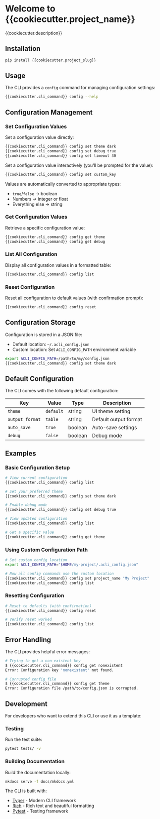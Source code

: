# Welcome to {{cookiecutter.project_name}}

{{cookiecutter.description}}

## Installation

```bash
pip install {{cookiecutter.project_slug}}
```

## Usage

The CLI provides a `config` command for managing configuration settings:

```bash
{{cookiecutter.cli_command}} config --help
```

## Configuration Management

### Set Configuration Values

Set a configuration value directly:

```bash
{{cookiecutter.cli_command}} config set theme dark
{{cookiecutter.cli_command}} config set debug true
{{cookiecutter.cli_command}} config set timeout 30
```

Set a configuration value interactively (you'll be prompted for the value):

```bash
{{cookiecutter.cli_command}} config set custom_key
```

Values are automatically converted to appropriate types:
- `true`/`false` → boolean
- Numbers → integer or float
- Everything else → string

### Get Configuration Values

Retrieve a specific configuration value:

```bash
{{cookiecutter.cli_command}} config get theme
{{cookiecutter.cli_command}} config get debug
```

### List All Configuration

Display all configuration values in a formatted table:

```bash
{{cookiecutter.cli_command}} config list
```

### Reset Configuration

Reset all configuration to default values (with confirmation prompt):

```bash
{{cookiecutter.cli_command}} config reset
```

## Configuration Storage

Configuration is stored in a JSON file:
- Default location: `~/.acli_config.json`
- Custom location: Set `ACLI_CONFIG_PATH` environment variable

```bash
export ACLI_CONFIG_PATH=/path/to/my/config.json
{{cookiecutter.cli_command}} config set theme dark
```

## Default Configuration

The CLI comes with the following default configuration:

| Key | Value | Type | Description |
|-----|--------|------|-------------|
| `theme` | `default` | string | UI theme setting |
| `output_format` | `table` | string | Default output format |
| `auto_save` | `true` | boolean | Auto-save settings |
| `debug` | `false` | boolean | Debug mode |

## Examples

### Basic Configuration Setup

```bash
# View current configuration
{{cookiecutter.cli_command}} config list

# Set your preferred theme
{{cookiecutter.cli_command}} config set theme dark

# Enable debug mode
{{cookiecutter.cli_command}} config set debug true

# View updated configuration
{{cookiecutter.cli_command}} config list

# Get a specific value
{{cookiecutter.cli_command}} config get theme
```

### Using Custom Configuration Path

```bash
# Set custom config location
export ACLI_CONFIG_PATH="$HOME/my-project/.acli_config.json"

# Now all config commands use the custom location
{{cookiecutter.cli_command}} config set project_name "My Project"
{{cookiecutter.cli_command}} config list
```

### Resetting Configuration

```bash
# Reset to defaults (with confirmation)
{{cookiecutter.cli_command}} config reset

# Verify reset worked
{{cookiecutter.cli_command}} config list
```

## Error Handling

The CLI provides helpful error messages:

```bash
# Trying to get a non-existent key
$ {{cookiecutter.cli_command}} config get nonexistent
Error: Configuration key 'nonexistent' not found.

# Corrupted config file
$ {{cookiecutter.cli_command}} config get theme
Error: Configuration file /path/to/config.json is corrupted.
```

## Development

For developers who want to extend this CLI or use it as a template:

### Testing

Run the test suite:

```bash
pytest tests/ -v
```

### Building Documentation

Build the documentation locally:

```bash
mkdocs serve -f docs/mkdocs.yml
```

The CLI is built with:
- [Typer](https://typer.tiangolo.com/) - Modern CLI framework
- [Rich](https://rich.readthedocs.io/) - Rich text and beautiful formatting
- [Pytest](https://pytest.org/) - Testing framework

